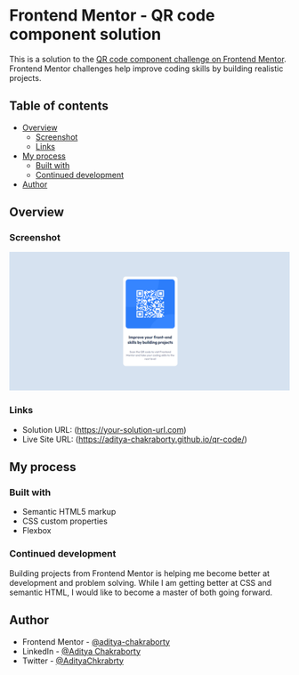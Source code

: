 # Frontend Mentor - QR code component solution

This is a solution to the [QR code component challenge on Frontend Mentor](https://www.frontendmentor.io/challenges/qr-code-component-iux_sIO_H). Frontend Mentor challenges help improve coding skills by building realistic projects. 

## Table of contents

- [Overview](#overview)
  - [Screenshot](#screenshot)
  - [Links](#links)
- [My process](#my-process)
  - [Built with](#built-with)
  - [Continued development](#continued-development)
- [Author](#author)

## Overview

### Screenshot

![](./screenshot.png)

### Links

- Solution URL: (https://your-solution-url.com)
- Live Site URL: (https://aditya-chakraborty.github.io/qr-code/)

## My process

### Built with

- Semantic HTML5 markup
- CSS custom properties
- Flexbox

### Continued development

Building projects from Frontend Mentor is helping me become better at development and problem solving. While I am getting better at CSS and semantic HTML, I would like to become a master of both going forward.

## Author

- Frontend Mentor - [@aditya-chakraborty](https://www.frontendmentor.io/profile/aditya-chakraborty)
- LinkedIn - [@Aditya Chakraborty](https://www.linkedin.com/in/aditya-chakraborty)
- Twitter - [@AdityaChkrabrty](https://www.twitter.com/AdityaChkrabrty)

